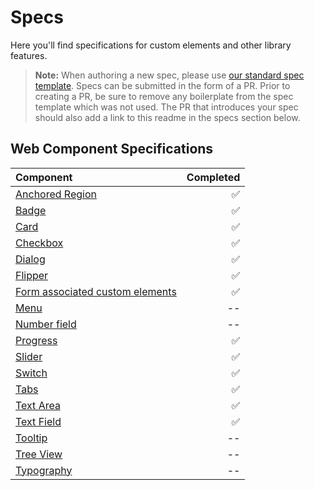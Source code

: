 # Specs

Here you'll find specifications for custom elements and other library features.

> **Note:** When authoring a new spec, please use [our standard spec template](./template.md). Specs can be submitted in the form of a PR. Prior to creating a PR, be sure to remove any boilerplate from the spec template which was not used. The PR that introduces your spec should also add a link to this readme in the specs section below.

## Web Component Specifications
| Component | Completed |
| :--------- | ---------: |
| [Anchored Region](../packages/web-components/fast-components/src/anchored-region/anchored-region.spec.md) | :white_check_mark: |
| [Badge](../packages/web-components/fast-components/src/badge/badge.spec.md) | :white_check_mark: |
| [Card](../packages/web-components/fast-components/src/card/card.spec.md) | :white_check_mark: |
| [Checkbox](../packages/web-components/fast-components/src/checkbox/checkbox.spec.md) | :white_check_mark: |
| [Dialog](../packages/web-components/fast-components/src/dialog/dialog.spec.md) | :white_check_mark: |
| [Flipper](../packages/web-components/fast-components/src/flipper/flipper.spec.md) | :white_check_mark: |
| [Form associated custom elements](../packages/web-components/fast-components/src/form-associated/form-associated-custom-element.spec.md) | :white_check_mark: |
| [Menu](./menu/menu.md) | -- |
| [Number field](./number-field.md) | -- |
| [Progress](../packages/web-components/fast-components/src/progress/progress.spec.md) | :white_check_mark: |
| [Slider](../packages/web-components/fast-components/src/slider/slider.spec.md) | :white_check_mark: |
| [Switch](../packages/web-components/fast-components/src/switch/switch.spec.md) | :white_check_mark: |
| [Tabs](../packages/web-components/fast-components/src/tabs/tabs.md) | :white_check_mark: |
| [Text Area](../packages/web-components/fast-components/src/text-area/text-area.spec.md) | :white_check_mark: |
| [Text Field](../packages/web-components/fast-components/src/text-field/text-field.spec.md) | :white_check_mark: |
| [Tooltip](./tooltip.md) | -- |
| [Tree View](./tree-view/tree-view.md) | -- |
| [Typography](./typography.md) | -- |
